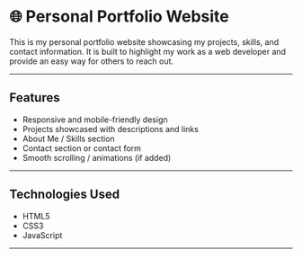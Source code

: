# 🌐 Personal Portfolio Website

This is my personal portfolio website showcasing my projects, skills, and contact information. It is built to highlight my work as a web developer and provide an easy way for others to reach out.

---

##  Features
- Responsive and mobile-friendly design  
- Projects showcased with descriptions and links  
- About Me / Skills section  
- Contact section or contact form  
- Smooth scrolling / animations (if added)

---

##  Technologies Used
- HTML5  
- CSS3 
- JavaScript
  
---
